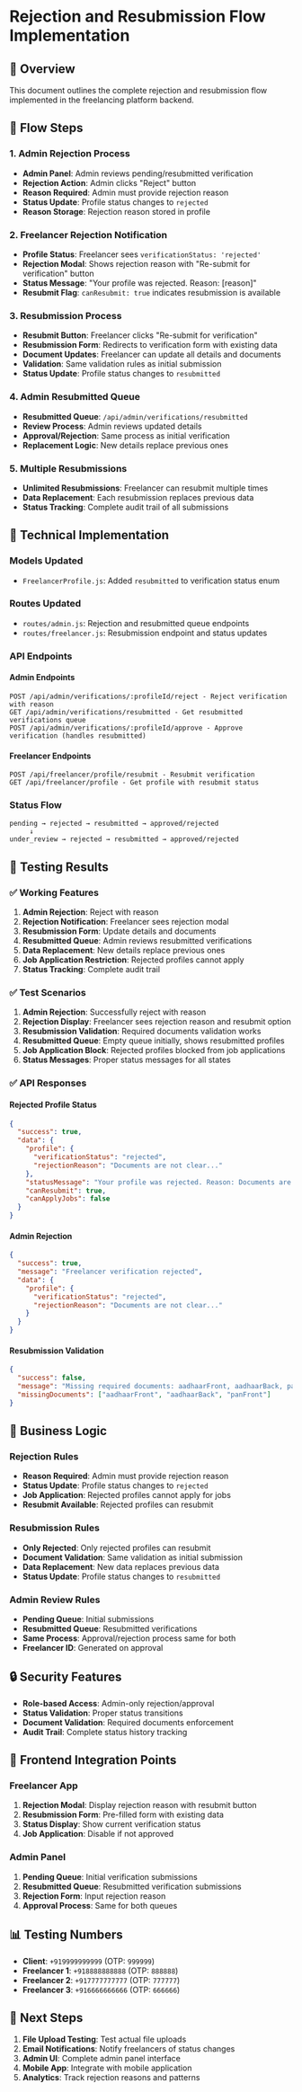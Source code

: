 # Rejection and Resubmission Flow Implementation

## 🎯 **Overview**
This document outlines the complete rejection and resubmission flow implemented in the freelancing platform backend.

## 🔄 **Flow Steps**

### **1. Admin Rejection Process**
- **Admin Panel**: Admin reviews pending/resubmitted verification
- **Rejection Action**: Admin clicks "Reject" button
- **Reason Required**: Admin must provide rejection reason
- **Status Update**: Profile status changes to `rejected`
- **Reason Storage**: Rejection reason stored in profile

### **2. Freelancer Rejection Notification**
- **Profile Status**: Freelancer sees `verificationStatus: 'rejected'`
- **Rejection Modal**: Shows rejection reason with "Re-submit for verification" button
- **Status Message**: "Your profile was rejected. Reason: [reason]"
- **Resubmit Flag**: `canResubmit: true` indicates resubmission is available

### **3. Resubmission Process**
- **Resubmit Button**: Freelancer clicks "Re-submit for verification"
- **Resubmission Form**: Redirects to verification form with existing data
- **Document Updates**: Freelancer can update all details and documents
- **Validation**: Same validation rules as initial submission
- **Status Update**: Profile status changes to `resubmitted`

### **4. Admin Resubmitted Queue**
- **Resubmitted Queue**: `/api/admin/verifications/resubmitted`
- **Review Process**: Admin reviews updated details
- **Approval/Rejection**: Same process as initial verification
- **Replacement Logic**: New details replace previous ones

### **5. Multiple Resubmissions**
- **Unlimited Resubmissions**: Freelancer can resubmit multiple times
- **Data Replacement**: Each resubmission replaces previous data
- **Status Tracking**: Complete audit trail of all submissions

## 🔧 **Technical Implementation**

### **Models Updated**
- `FreelancerProfile.js`: Added `resubmitted` to verification status enum

### **Routes Updated**
- `routes/admin.js`: Rejection and resubmitted queue endpoints
- `routes/freelancer.js`: Resubmission endpoint and status updates

### **API Endpoints**

#### **Admin Endpoints**
```
POST /api/admin/verifications/:profileId/reject - Reject verification with reason
GET /api/admin/verifications/resubmitted - Get resubmitted verifications queue
POST /api/admin/verifications/:profileId/approve - Approve verification (handles resubmitted)
```

#### **Freelancer Endpoints**
```
POST /api/freelancer/profile/resubmit - Resubmit verification
GET /api/freelancer/profile - Get profile with resubmit status
```

### **Status Flow**
```
pending → rejected → resubmitted → approved/rejected
     ↓
under_review → rejected → resubmitted → approved/rejected
```

## 🧪 **Testing Results**

### **✅ Working Features**
1. **Admin Rejection**: Reject with reason
2. **Rejection Notification**: Freelancer sees rejection modal
3. **Resubmission Form**: Update details and documents
4. **Resubmitted Queue**: Admin reviews resubmitted verifications
5. **Data Replacement**: New details replace previous ones
6. **Job Application Restriction**: Rejected profiles cannot apply
7. **Status Tracking**: Complete audit trail

### **✅ Test Scenarios**
1. **Admin Rejection**: Successfully reject with reason
2. **Rejection Display**: Freelancer sees rejection reason and resubmit option
3. **Resubmission Validation**: Required documents validation works
4. **Resubmitted Queue**: Empty queue initially, shows resubmitted profiles
5. **Job Application Block**: Rejected profiles blocked from job applications
6. **Status Messages**: Proper status messages for all states

### **✅ API Responses**

#### **Rejected Profile Status**
```json
{
  "success": true,
  "data": {
    "profile": {
      "verificationStatus": "rejected",
      "rejectionReason": "Documents are not clear..."
    },
    "statusMessage": "Your profile was rejected. Reason: Documents are not clear...",
    "canResubmit": true,
    "canApplyJobs": false
  }
}
```

#### **Admin Rejection**
```json
{
  "success": true,
  "message": "Freelancer verification rejected",
  "data": {
    "profile": {
      "verificationStatus": "rejected",
      "rejectionReason": "Documents are not clear..."
    }
  }
}
```

#### **Resubmission Validation**
```json
{
  "success": false,
  "message": "Missing required documents: aadhaarFront, aadhaarBack, panFront",
  "missingDocuments": ["aadhaarFront", "aadhaarBack", "panFront"]
}
```

## 📝 **Business Logic**

### **Rejection Rules**
- **Reason Required**: Admin must provide rejection reason
- **Status Update**: Profile status changes to `rejected`
- **Job Application**: Rejected profiles cannot apply for jobs
- **Resubmit Available**: Rejected profiles can resubmit

### **Resubmission Rules**
- **Only Rejected**: Only rejected profiles can resubmit
- **Document Validation**: Same validation as initial submission
- **Data Replacement**: New data replaces previous data
- **Status Update**: Profile status changes to `resubmitted`

### **Admin Review Rules**
- **Pending Queue**: Initial submissions
- **Resubmitted Queue**: Resubmitted verifications
- **Same Process**: Approval/rejection process same for both
- **Freelancer ID**: Generated on approval

## 🔒 **Security Features**
- **Role-based Access**: Admin-only rejection/approval
- **Status Validation**: Proper status transitions
- **Document Validation**: Required documents enforcement
- **Audit Trail**: Complete status history tracking

## 🎯 **Frontend Integration Points**

### **Freelancer App**
1. **Rejection Modal**: Display rejection reason with resubmit button
2. **Resubmission Form**: Pre-filled form with existing data
3. **Status Display**: Show current verification status
4. **Job Application**: Disable if not approved

### **Admin Panel**
1. **Pending Queue**: Initial verification submissions
2. **Resubmitted Queue**: Resubmitted verification submissions
3. **Rejection Form**: Input rejection reason
4. **Approval Process**: Same for both queues

## 📊 **Testing Numbers**
- **Client**: `+919999999999` (OTP: `999999`)
- **Freelancer 1**: `+918888888888` (OTP: `888888`)
- **Freelancer 2**: `+917777777777` (OTP: `777777`)
- **Freelancer 3**: `+916666666666` (OTP: `666666`)

## 🚀 **Next Steps**
1. **File Upload Testing**: Test actual file uploads
2. **Email Notifications**: Notify freelancers of status changes
3. **Admin UI**: Complete admin panel interface
4. **Mobile App**: Integrate with mobile application
5. **Analytics**: Track rejection reasons and patterns
